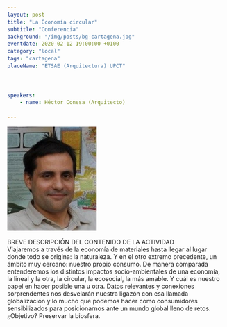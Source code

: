 ```yaml
---
layout: post
title: "La Economía circular"
subtitle: "Conferencia"
background: "/img/posts/bg-cartagena.jpg"
eventdate: 2020-02-12 19:00:00 +0100
category: "local"
tags: "cartagena"
placeName: "ETSAE (Arquitectura) UPCT"



speakers:
    - name: Héctor Conesa (Arquitecto)
    
---
```


![cartel](/img/posts/hectorconesa.jpg)     

BREVE DESCRIPCIÓN DEL CONTENIDO DE LA ACTIVIDAD  
Viajaremos a través de la economía de materiales hasta llegar al lugar donde todo se origina: la naturaleza. Y en el otro extremo precedente, un ámbito muy cercano: nuestro propio consumo.
De manera comparada entenderemos los distintos impactos socio-ambientales de una economía, la lineal y la otra, la circular, la ecosocial, la más amable. Y cuál es nuestro papel en hacer posible una u otra.
Datos relevantes y conexiones sorprendentes nos desvelarán nuestra ligazón con esa llamada globalización y lo mucho que podemos hacer como consumidores sensibilizados para posicionarnos ante un mundo global lleno de retos. ¿Objetivo? Preservar la biosfera.


